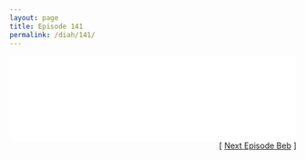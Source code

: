 ```yaml
---
layout: page
title: Episode 141
permalink: /diah/141/
---
```


<iframe allowfullscreen="true" frameborder="0" style="width:100%;" marginheight="0" marginwidth="0" mozallowfullscreen="true" scrolling="NO" src="//gdriveplayer.us/embed2.php?link=TLjomk2OlzM%252F1XAVlIMFPw7NyRrpQRGCQQURHB1vvCYeAjEZby8r2915YJz%252Bt8oUAsHOZaefNu6Hoyj%252Fw%252BnRXVgsaMSXMCkl9%252FspPn9Wv8418E%252B9c6WV5dEVe%252Fl7Y5sdUCWySV7qBs4AyLKH788b5gTmvWVfuiRBcdLSOynpAQ2KJK98jtoHiwerAcm%252BzbrGGutA10Wng7iFlZAEwy4Uao&amp;no_adult=yes" webkitallowfullscreen="true"></iframe>

<div align="right">[ <a href="/diah/142/">Next Episode Beb</a> ]</div>

